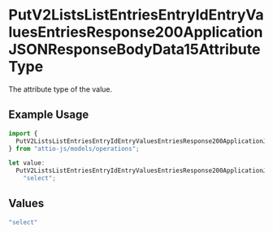 # PutV2ListsListEntriesEntryIdEntryValuesEntriesResponse200ApplicationJSONResponseBodyData15AttributeType

The attribute type of the value.

## Example Usage

```typescript
import {
  PutV2ListsListEntriesEntryIdEntryValuesEntriesResponse200ApplicationJSONResponseBodyData15AttributeType,
} from "attio-js/models/operations";

let value:
  PutV2ListsListEntriesEntryIdEntryValuesEntriesResponse200ApplicationJSONResponseBodyData15AttributeType =
    "select";
```

## Values

```typescript
"select"
```